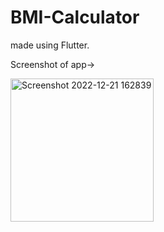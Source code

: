 # BMI-Calculator

made using Flutter.

Screenshot of app->

<img width="229" alt="Screenshot 2022-12-21 162839" src="https://user-images.githubusercontent.com/96773454/208889570-b2afe77d-14e8-40a9-9580-6488647bab22.png">
